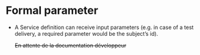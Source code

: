 <!--
parent:
    title: Process_Authoring
author:
    - 'Jérôme Bogaerts'
created_at: '2012-03-29 16:08:36'
updated_at: '2013-03-13 14:30:40'
tags:
    - 'Process Authoring'
-->

Formal parameter
================

-   A Service definition can receive input parameters (e.g. in case of a test delivery, a required parameter would be the subject’s id).<br/>

    ~~En attente de la documentation développeur~~

